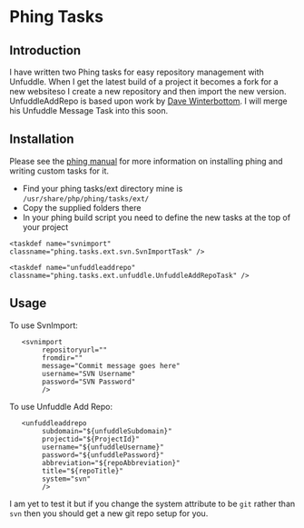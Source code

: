 # Phing Tasks
## Introduction
I have written two Phing tasks for easy repository management with Unfuddle.  When I get the latest build of a project it becomes a fork for a new websiteso I create a new repository and then import the new version.  UnfuddleAddRepo is based upon work by [Dave Winterbottom][daveblog].  I will merge his Unfuddle Message Task into this soon.
## Installation
Please see the [phing manual][phingmanual] for more information on installing phing and writing custom tasks for it.

* Find your phing tasks/ext directory mine is ``/usr/share/php/phing/tasks/ext/``
* Copy the supplied folders there
* In your phing build script you need to define the new tasks at the top of your project

``<taskdef name="svnimport" classname="phing.tasks.ext.svn.SvnImportTask" />``

``<taskdef name="unfuddleaddrepo" classname="phing.tasks.ext.unfuddle.UnfuddleAddRepoTask" />``

## Usage
To use SvnImport:

       <svnimport
            repositoryurl=""
            fromdir=""
            message="Commit message goes here"
            username="SVN Username"
            password="SVN Password"
            />

To use Unfuddle Add Repo:

       <unfuddleaddrepo
            subdomain="${unfuddleSubdomain}"
            projectid="${ProjectId}"
            username="${unfuddleUsername}"
            password="${unfuddlePassword}"
            abbreviation="${repoAbbreviation}"
            title="${repoTitle}"
            system="svn"
            />

I am yet to test it but if you change the system attribute to be ``git`` rather than ``svn`` then you should get a new git repo setup for you.

[phingmanual]: http://phing.info/docs/guide/current/
[daveblog]: http://codeinthehole.com/archives/15-Phing-task-to-create-an-Unfuddle-message.html
